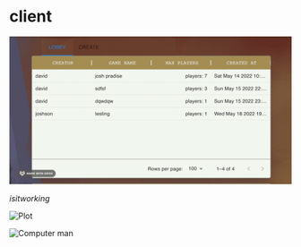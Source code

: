 
# client

![Alt Text](Create.gif)

*isitworking*

![Plot](./assets/Part1.gif)


<img src="./assets/Part1.gif" alt="Computer man" style="width:48px;height:48px;">